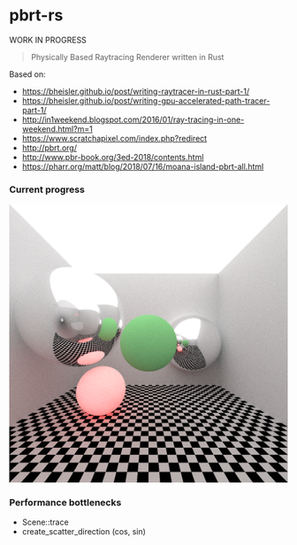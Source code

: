 # pbrt-rs

WORK IN PROGRESS

> Physically Based Raytracing Renderer written in Rust

Based on:

- https://bheisler.github.io/post/writing-raytracer-in-rust-part-1/
- https://bheisler.github.io/post/writing-gpu-accelerated-path-tracer-part-1/
- http://in1weekend.blogspot.com/2016/01/ray-tracing-in-one-weekend.html?m=1
- https://www.scratchapixel.com/index.php?redirect
- http://pbrt.org/
- http://www.pbr-book.org/3ed-2018/contents.html
- https://pharr.org/matt/blog/2018/07/16/moana-island-pbrt-all.html

### Current progress

![presentation](https://raw.githubusercontent.com/baransu/pbrt-rs/master/test.png)

### Performance bottlenecks

- Scene::trace
- create_scatter_direction (cos, sin)
